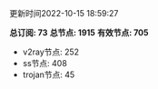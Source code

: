 更新时间2022-10-15 18:59:27

**总订阅: 73**
**总节点: 1915**
**有效节点: 705**
- v2ray节点: 252
- ss节点: 408
- trojan节点: 45
